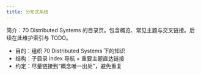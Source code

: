 ```yaml
---
title: 分布式系统
---
```


简介：70 Distributed Systems 的目录页。包含概览、常见主题与交叉链接。后续在此维护索引与 TODO。

- 目的：组织 70 Distributed Systems 下的知识
- 结构：子目录 index 导航 + 重要主题直达链接
- 约定：尽量链接到“概念唯一出处”，避免重复
